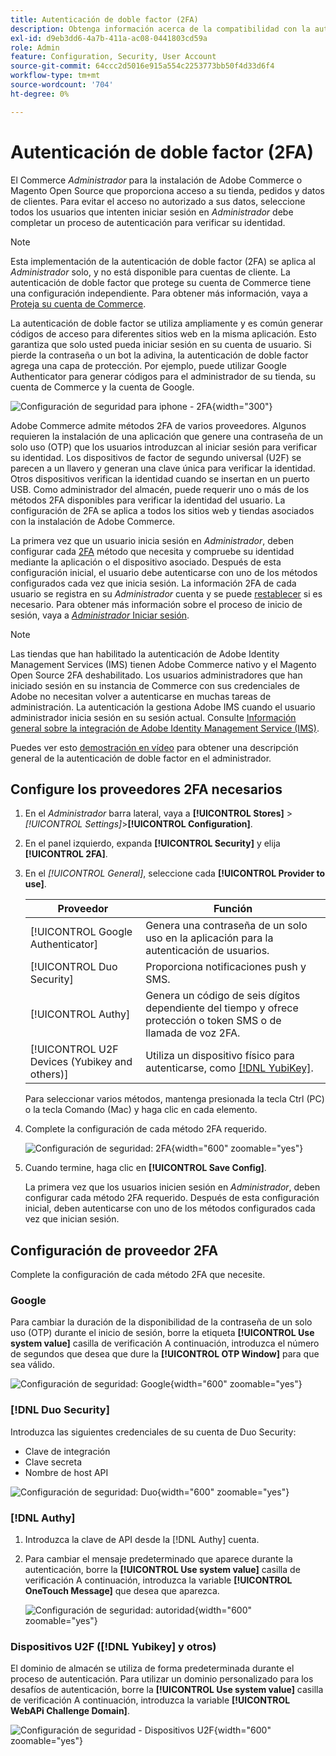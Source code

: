 ```yaml
---
title: Autenticación de doble factor (2FA)
description: Obtenga información acerca de la compatibilidad con la autenticación de doble factor para garantizar la seguridad de su tienda y sus datos.
exl-id: d9eb3dd6-4a7b-411a-ac08-0441803cd59a
role: Admin
feature: Configuration, Security, User Account
source-git-commit: 64ccc2d5016e915a554c2253773bb50f4d33d6f4
workflow-type: tm+mt
source-wordcount: '704'
ht-degree: 0%

---
```


# Autenticación de doble factor (2FA)

El Commerce _Administrador_ para la instalación de Adobe Commerce o Magento Open Source que proporciona acceso a su tienda, pedidos y datos de clientes. Para evitar el acceso no autorizado a sus datos, seleccione todos los usuarios que intenten iniciar sesión en _Administrador_ debe completar un proceso de autenticación para verificar su identidad.

>[!NOTE]
>
>Esta implementación de la autenticación de doble factor (2FA) se aplica al _Administrador_ solo, y no está disponible para cuentas de cliente. La autenticación de doble factor que protege su cuenta de Commerce tiene una configuración independiente. Para obtener más información, vaya a [Proteja su cuenta de Commerce](../getting-started/commerce-account-secure.md).

La autenticación de doble factor se utiliza ampliamente y es común generar códigos de acceso para diferentes sitios web en la misma aplicación. Esto garantiza que solo usted pueda iniciar sesión en su cuenta de usuario. Si pierde la contraseña o un bot la adivina, la autenticación de doble factor agrega una capa de protección. Por ejemplo, puede utilizar Google Authenticator para generar códigos para el administrador de su tienda, su cuenta de Commerce y la cuenta de Google.

![Configuración de seguridad para iphone - 2FA](./assets/google-authenticator-iphone.png){width="300"}

Adobe Commerce admite métodos 2FA de varios proveedores. Algunos requieren la instalación de una aplicación que genere una contraseña de un solo uso (OTP) que los usuarios introduzcan al iniciar sesión para verificar su identidad. Los dispositivos de factor de segundo universal (U2F) se parecen a un llavero y generan una clave única para verificar la identidad. Otros dispositivos verifican la identidad cuando se insertan en un puerto USB. Como administrador del almacén, puede requerir uno o más de los métodos 2FA disponibles para verificar la identidad del usuario. La configuración de 2FA se aplica a todos los sitios web y tiendas asociados con la instalación de Adobe Commerce.

La primera vez que un usuario inicia sesión en _Administrador_, deben configurar cada [2FA](../configuration-reference/security/2fa.md) método que necesita y compruebe su identidad mediante la aplicación o el dispositivo asociado. Después de esta configuración inicial, el usuario debe autenticarse con uno de los métodos configurados cada vez que inicia sesión. La información 2FA de cada usuario se registra en su _Administrador_ cuenta y se puede [restablecer](security-two-factor-authentication-manage.md) si es necesario. Para obtener más información sobre el proceso de inicio de sesión, vaya a [_Administrador_ Iniciar sesión](../getting-started/admin-signin.md).

>[!NOTE]
>
>Las tiendas que han habilitado la autenticación de Adobe Identity Management Services (IMS) tienen Adobe Commerce nativo y el Magento Open Source 2FA deshabilitado. Los usuarios administradores que han iniciado sesión en su instancia de Commerce con sus credenciales de Adobe no necesitan volver a autenticarse en muchas tareas de administración. La autenticación la gestiona Adobe IMS cuando el usuario administrador inicia sesión en su sesión actual. Consulte [Información general sobre la integración de Adobe Identity Management Service (IMS)](https://experienceleague.adobe.com/docs/commerce-admin/start/admin/ims/adobe-ims-integration-overview.html).

Puedes ver esto [demostración en vídeo](https://video.tv.adobe.com/v/339104?quality=12&learn=on) para obtener una descripción general de la autenticación de doble factor en el administrador.

## Configure los proveedores 2FA necesarios

1. En el _Administrador_ barra lateral, vaya a **[!UICONTROL Stores]** > _[!UICONTROL Settings]_>**[!UICONTROL Configuration]**.

1. En el panel izquierdo, expanda **[!UICONTROL Security]** y elija **[!UICONTROL 2FA]**.

1. En el _[!UICONTROL General]_, seleccione cada **[!UICONTROL Provider to use]**.

   | Proveedor | Función |
   |--- |--- |
   | [!UICONTROL Google Authenticator] | Genera una contraseña de un solo uso en la aplicación para la autenticación de usuarios. |
   | [!UICONTROL Duo Security] | Proporciona notificaciones push y SMS. |
   | [!UICONTROL Authy] | Genera un código de seis dígitos dependiente del tiempo y ofrece protección o token SMS o de llamada de voz 2FA. |
   | [!UICONTROL U2F Devices (Yubikey and others)] | Utiliza un dispositivo físico para autenticarse, como [[!DNL YubiKey]](https://www.yubico.com/). |

   Para seleccionar varios métodos, mantenga presionada la tecla Ctrl (PC) o la tecla Comando (Mac) y haga clic en cada elemento.

1. Complete la configuración de cada método 2FA requerido.

   ![Configuración de seguridad: 2FA](../configuration-reference/security/assets/2fa-general.png){width="600" zoomable="yes"}

1. Cuando termine, haga clic en **[!UICONTROL Save Config]**.

   La primera vez que los usuarios inicien sesión en _Administrador_, deben configurar cada método 2FA requerido. Después de esta configuración inicial, deben autenticarse con uno de los métodos configurados cada vez que inician sesión.

## Configuración de proveedor 2FA

Complete la configuración de cada método 2FA que necesite.

### Google

Para cambiar la duración de la disponibilidad de la contraseña de un solo uso (OTP) durante el inicio de sesión, borre la etiqueta **[!UICONTROL Use system value]** casilla de verificación A continuación, introduzca el número de segundos que desea que dure la **[!UICONTROL OTP Window]** para que sea válido.

![Configuración de seguridad: Google](../configuration-reference/security/assets/2fa-google.png){width="600" zoomable="yes"}

### [!DNL Duo Security]

Introduzca las siguientes credenciales de su cuenta de Duo Security:

- Clave de integración
- Clave secreta
- Nombre de host API

![Configuración de seguridad: Duo](../configuration-reference/security/assets/2fa-duo-security.png){width="600" zoomable="yes"}

### [!DNL Authy]

1. Introduzca la clave de API desde la [!DNL Authy] cuenta.

1. Para cambiar el mensaje predeterminado que aparece durante la autenticación, borre la **[!UICONTROL Use system value]** casilla de verificación A continuación, introduzca la variable **[!UICONTROL OneTouch Message]** que desea que aparezca.

   ![Configuración de seguridad: autoridad](../configuration-reference/security/assets/2fa-authy.png){width="600" zoomable="yes"}

### Dispositivos U2F ([!DNL Yubikey] y otros)

El dominio de almacén se utiliza de forma predeterminada durante el proceso de autenticación. Para utilizar un dominio personalizado para los desafíos de autenticación, borre la **[!UICONTROL Use system value]** casilla de verificación A continuación, introduzca la variable **[!UICONTROL WebAPi Challenge Domain]**.

![Configuración de seguridad - Dispositivos U2F](../configuration-reference/security/assets/2fa-u2f-key.png){width="600" zoomable="yes"}
